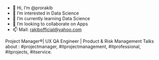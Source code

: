 - 👋 Hi, I’m @prorakib
- 👀 I’m interested in Data Science 
- 🌱 I’m currently learning Data Science
- 💞️ I’m looking to collaborate on Apps
- 📫 Mail: rakibofficial@yahoo.com

Project Manager®| UX QA Engineer | Product & Risk Management
Talks about : #projectmanager, #itprojectmanagement, #itprofessional, #itprojects, #itservice.

<!---
prorakib/prorakib is a ✨ special ✨ repository because its `README.md` (this file) appears on your GitHub profile.
You can click the Preview link to take a look at your changes.
--->
